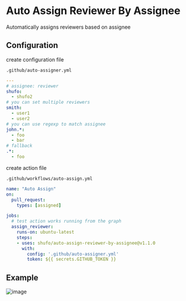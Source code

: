 # Auto Assign Reviewer By Assignee

Automatically assigns reviewers based on assignee

## Configuration

create configuration file

`.github/auto-assigner.yml`

```yaml
---
# assignee: reviewer
shufo:
  - shufo2
# you can set multiple reviewers
smith:
  - user1
  - user2
# you can use regexp to match assignee
john.*:
  - foo
  - bar
# fallback
.*:
  - foo
```

create action file

`.github/workflows/auto-assign.yml`

```yaml
name: "Auto Assign"
on:
  pull_request:
    types: [assigned]

jobs:
  # test action works running from the graph  
  assign_reviewer:
    runs-on: ubuntu-latest
    steps:
    - uses: shufo/auto-assign-reviewer-by-assignee@v1.1.0
      with:
        config: '.github/auto-assigner.yml'
        token: ${{ secrets.GITHUB_TOKEN }}
```

## Example

![image](https://user-images.githubusercontent.com/1641039/78450313-b753bd80-76b8-11ea-9a25-0d6bcf858227.png)
